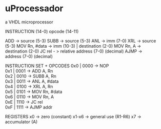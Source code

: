﻿# uProcessador
a VHDL microprocessor

INSTRUCTION (14-0)
opcode (14-11)

ADD -> source (5-3)
SUBB -> source (5-3)
ANL -> imm (7-0)
XRL -> source (5-3)
MOV Rn, #data -> imm (10-3) | destination (2-0) 
MOV Rn, A -> destination (2-0)
JC rel - > relative address (7-0) (decimal)
AJMP -> address (7-0) (decimal)


INSTRUCTION SET + OPCODES
0x0 | 0000  -> NOP                    
0x1 | 0001  -> ADD A, Rn              
0x2 | 0010  -> SUBB A, Rn    
0x3 | 0011  -> ANL A, #data                        
0x4 | 0100  -> XRL A, Rn                  
0x5 | 0101  -> MOV Rn, #data     
0x6 | 0110  -> MOV Rn, A     
0xE | 1110  -> JC rel  
0xF | 1111  -> AJMP addr              

REGISTERS
x0 -> zero (constant)
x1-x6 -> general use (R1-R6)
x7 -> accumulator (A)